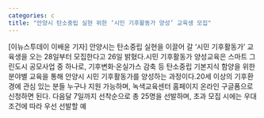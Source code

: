 ```yaml
---
categories: c
title: "안양시 탄소중립 실현 위한 ‘시민 기후활동가 양성’ 교육생 모집"
---
```

[이뉴스투데이 이배윤 기자] 안양시는 탄소중립 실현을 이끌어 갈 ‘시민 기후활동가’ 교육생을 오는 28일부터 모집한다고 26일 밝혔다.시민 기후활동가 양성교육은 스마트 그린도시 공모사업 중 하나로, 기후변화·온실가스 감축 등 탄소중립 기본지식 함양을 위한 분야별 교육을 통해 안양시 시민 기후활동가를 양성하는 과정이다.20세 이상의 기후환경에 관심 있는 분들 누구나 지원 가능하며, 녹색교육센터 홈페이지 온라인 구글폼으로 신청하면 된다. 다음달 7일까지 선착순으로 총 25명을 선발하며, 초과 모집 시에는 우대조건에 따라 우선 선발할 예